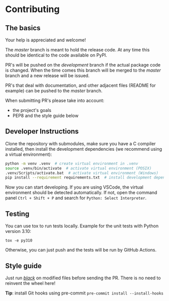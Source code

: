 # Contributing

## The basics

Your help is appreciated and welcome!

The _master_ branch is meant to hold the release code. At any time this should be
identical to the code available on PyPI.

PR's will be pushed on the _development_ branch if the actual package code is changed. When the time comes this branch
will be merged to the _master_ branch and a new release will be issued.

PR's that deal with documentation, and other adjacent files (README for example) can be pushed to the _master_ branch.

When submitting PR's please take into account:

- the project's goals
- PEP8 and the style guide below

## Developer Instructions

Clone the repository with submodules, make sure you have a C compiler installed, then install the development dependencies (we recommend using a virtual environment):

```bash
python -m venv .venv  # create virtual environment in .venv
source .venv/bin/activate  # activate virtual environment (POSIX)
.venv/Scripts/activate.bat  # activate virtual environment (Windows)
pip install --requirement requirements.txt  # install development dependencies (includes asammdf in editable mode)
```

Now you can start developing. If you are using VSCode, the virtual environment should be detected automatically. If not, open the command panel `Ctrl + Shift + P` and search for `Python: Select Interpreter`.

## Testing

You can use tox to run tests locally. Example for the unit tests with Python version 3.10:

```console
tox -e py310
```

Otherwise, you can just push and the tests will be run by GitHub Actions.

## Style guide

Just run [_black_](https://black.readthedocs.io) on modified files before sending the PR. There is no need to reinvent the wheel here!

**Tip**: install Git hooks using pre-commit `pre-commit install --install-hooks`
